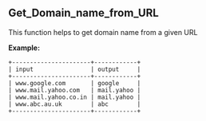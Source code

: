 ## Get_Domain_name_from_URL

This function helps to get domain name from a given URL

__Example:__

```
+----------------------+------------+
| input                | output     |
+----------------------+------------+
| www.google.com       | google     |
| www.mail.yahoo.com   | mail.yahoo |
| www.mail.yahoo.co.in | mail.yahoo |
| www.abc.au.uk        | abc        |
+----------------------+------------+
```